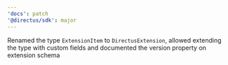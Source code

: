 ```yaml
---
'docs': patch
'@directus/sdk': major
---
```


Renamed the type `ExtensionItem` to `DirectusExtension`, allowed extending the type with custom fields and documented the version property on extension schema
